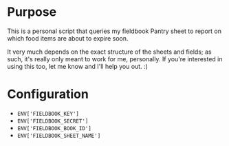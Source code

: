 # Purpose

This is a personal script that queries my fieldbook Pantry sheet to report on
which food items are about to expire soon.

It very much depends on the exact structure of the sheets and fields; as such,
it's really only meant to work for me, personally. If you're interested in
using this too, let me know and I'll help you out. :)

# Configuration

- `ENV['FIELDBOOK_KEY']`
- `ENV['FIELDBOOK_SECRET']`
- `ENV['FIELDBOOK_BOOK_ID']`
- `ENV['FIELDBOOK_SHEET_NAME']`

